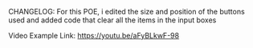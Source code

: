 CHANGELOG:
  For this POE, i edited the size and position of the buttons used and added code that clear all the items in the input boxes








  Video Example Link: https://youtu.be/aFyBLkwF-98 
